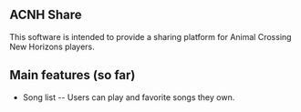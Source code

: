 ## ACNH Share

This software is intended to provide a sharing platform for Animal Crossing New Horizons players.

## Main features (so far)

- Song list
-- Users can play and favorite songs they own.
 

